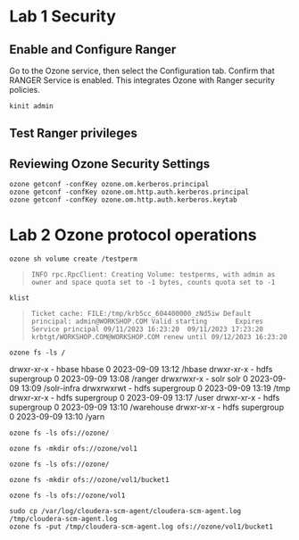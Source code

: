 # Lab 1 Security

## Enable and Configure Ranger
Go to the Ozone service, then select the Configuration tab.
Confirm that RANGER Service is enabled.
This integrates Ozone with Ranger security policies.

```console
kinit admin
``` 
## Test Ranger privileges


## Reviewing Ozone Security Settings
```console
ozone getconf -confKey ozone.om.kerberos.principal
ozone getconf -confKey ozone.om.http.auth.kerberos.principal
ozone getconf -confKey ozone.om.http.auth.kerberos.keytab
```

# Lab 2 Ozone protocol operations
```console
ozone sh volume create /testperm
``` 
> `INFO rpc.RpcClient: Creating Volume: testperms, with admin as owner and space quota set to -1 bytes, counts quota set to -1`

```console
klist
```
> `
Ticket cache: FILE:/tmp/krb5cc_604400000_zNd5iw
Default principal: admin@WORKSHOP.COM
Valid starting       Expires              Service principal
09/11/2023 16:23:20  09/11/2023 17:23:20  krbtgt/WORKSHOP.COM@WORKSHOP.COM renew until 09/12/2023 16:23:20
`

```console
ozone fs -ls /
```

drwxr-xr-x   - hbase hbase               0 2023-09-09 13:12 /hbase
drwxr-xr-x   - hdfs  supergroup          0 2023-09-09 13:08 /ranger
drwxrwxr-x   - solr  solr                0 2023-09-09 13:09 /solr-infra
drwxrwxrwt   - hdfs  supergroup          0 2023-09-09 13:19 /tmp
drwxr-xr-x   - hdfs  supergroup          0 2023-09-09 13:17 /user
drwxr-xr-x   - hdfs  supergroup          0 2023-09-09 13:10 /warehouse
drwxr-xr-x   - hdfs  supergroup          0 2023-09-09 13:10 /yarn

```console
ozone fs -ls ofs://ozone/
```

```console
ozone fs -mkdir ofs://ozone/vol1
```

```console
ozone fs -ls ofs://ozone/
```

```console
ozone fs -mkdir ofs://ozone/vol1/bucket1
```

```console
ozone fs -ls ofs://ozone/vol1
```


```console
sudo cp /var/log/cloudera-scm-agent/cloudera-scm-agent.log /tmp/cloudera-scm-agent.log
ozone fs -put /tmp/cloudera-scm-agent.log ofs://ozone/vol1/bucket1
```


